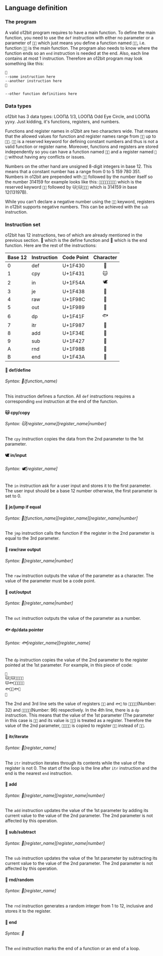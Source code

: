 Language definition
---

### The program

A valid o12bit program requires to have a main function. To define the main function, you need to use the `def` instruction with either no parameter or a parameter of `🐰🐰` which just means you define a function named `🐰🐰`, i.e. function `🐰🐰` is the main function. The program also needs to know where the function ends so an `end` instruction is needed at the end. Also, each line contains at most 1 instruction. Therefore an o12bit program may look something like this:

```
🐰
--some instruction here
--another instruction here
🐺

--other function definitions here
```

### Data types

o12bit has 3 data types: LOOΠΔ 1/3, LOOΠΔ Odd Eye Circle, and LOOΠΔ yyxy. Just kidding, it's functions, registers, and numbers.

Functions and register names in o12bit are two characters wide. That means that the allowed values for function and register names range from `🐰🐰` up to `🐺🦋`. `🐺🐺` is a reserved keyword for defining constant numbers and thus is not a valid function or register name. Moreover, functions and registers are stored independently so you can have a function named `🐰🐰` and a register named `🐰🐰` without having any conflicts or issues.

Numbers on the other hand are unsigned 8-digit integers in base 12. This means that a constant number has a range from 0 to 5 159 780 351. Numbers in o12bit are prepended with `🐺🐺` followed by the number itself so the number 314159 for example looks like this: `🐺🐺🐱🐸🐱🐧🦇🐺` which is the reserved keyword `🐺🐺` followed by `🐱🐸🐱🐧🦇🐺` which is 314159 in base 12(13197B).

While you can't declare a negative number using the `🐺🐺` keyword, registers in o12bit supports negative numbers. This can be achieved with the `sub` instruction.

### Instruction set

o12bit has 12 instructions, two of which are already mentioned in the previous section. 🐰 which is the define function and 🐺 which is the end function. Here are the rest of the instructions:

Base 12 | Instruction | Code Point | Character
:------- |:----------- |:---------- |:---------:
0       | def         |  U+1F430   | 🐰
1       | cpy         |  U+1F431   | 🐱
2       | in          |  U+1F54A   | 🕊
3       | je          |  U+1F438   | 🐸
4       | raw         |  U+1F98C   | 🦌
5       | out         |  U+1F989   | 🦉
6       | dp          |  U+1F41F   | 🐟
7       | itr         |  U+1F987   | 🦇
8       | add         |  U+1F34E   | 🍎
9       | sub         |  U+1F427   | 🐧
A       | rnd         |  U+1F98B   | 🦋
B       | end         |  U+1F43A   | 🐺

#### 🐰 def/define

###### Syntax: 🐰(function_name)

This instruction defines a function. All `def` instructions requires a corresponding `end` instruction at the end of the function.

#### 🐱 cpy/copy

###### Syntax: 🐱[register_name][register_name|number]

The `cpy` instruction copies the data from the 2nd parameter to the 1st parameter.

#### 🕊 in/input

###### Syntax: 🕊[register_name]

The `in` instruction ask for a user input and stores it to the first parameter. The user input should be a base 12 number otherwise, the first parameter is set to 0.

#### 🐸 je/jump if equal

###### Syntax: 🐸[function_name][register_name][register_name|number]

The `jmp` instruction calls the function if the register in the 2nd parameter is equal to the 3rd parameter.

#### 🦌 raw/raw output

###### Syntax: 🦌[register_name|number]

The `raw` instruction outputs the value of the parameter as a character. The value of the parameter must be a code point.

#### 🦌 out/output

###### Syntax: 🦉[register_name|number]

The `out` instruction outputs the value of the parameter as a number.


#### 🐟 dp/data pointer

###### Syntax: 🐟[register_name][register_name]

The `dp` instruction copies the value of the 2nd parameter to the register pointed at the 1st parameter. For example, in this piece of code:

```
🐰
🐱🐰🐱🐺🐺🦉🦉
🐱🐟🦉🐺🐺🍎🐰
🐟🐰🐱🐟🦉
🐺
```

The 2nd and 3rd line sets the value of registers `🐰🐱` and `🐟🦉` to `🐺🐺🦉🦉`(Number: 32) and `🐺🐺🍎🐰`(Number: 96) respectively. In the 4th line, there is a `dp` instruction. This means that the value of the 1st parameter (The parameter in this case is `🐰🐱` and its value is `🦉🦉`) is treated as a register. Therefore the value of the 2nd parameter, `🐺🐺🍎🐰` is copied to register `🦉🦉` instead of `🐰🐱`.

#### 🦇 itr/iterate

###### Syntax: 🦇[register_name]

The `itr` instruction iterates through its contents while the value of the register is not 0. The start of the loop is the line after `itr` instruction and the end is the nearest `end` instruction.

#### 🍎 add

###### Syntax: 🍎[register_name][register_name|number]

The `add` instruction updates the value of the 1st parameter by adding its current value to the value of the 2nd parameter. The 2nd parameter is not affected by this operation.

#### 🐧 sub/subtract

###### Syntax: 🐧[register_name][register_name|number]

The `sub` instruction updates the value of the 1st parameter by subtracting its current value to the value of the 2nd parameter. The 2nd parameter is not affected by this operation.

#### 🦋 rnd/random

###### Syntax: 🦋[register_name]

The `rnd` instruction generates a random integer from 1 to 12, inclusive and stores it to the register.

#### 🐺 end

###### Syntax: 🐺

The `end` instruction marks the end of a function or an end of a loop.
